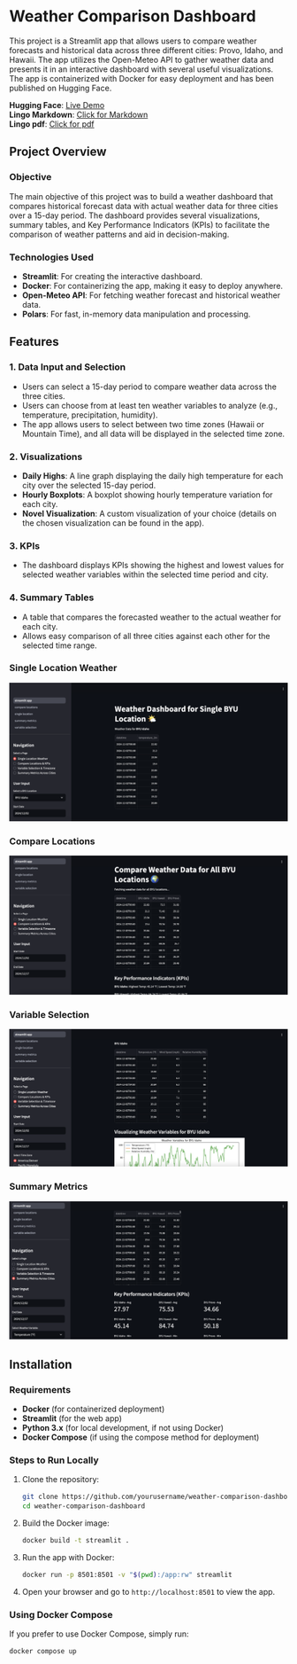 # Weather Comparison Dashboard

This project is a Streamlit app that allows users to compare weather forecasts and historical data across three different cities: Provo, Idaho, and Hawaii. The app utilizes the Open-Meteo API to gather weather data and presents it in an interactive dashboard with several useful visualizations. The app is containerized with Docker for easy deployment and has been published on Hugging Face.

**Hugging Face**: [Live Demo](https://huggingface.co/spaces/chrisgl21/weather_app)\
**Lingo Markdown**: [Click for Markdown](/lingo.md)\
**Lingo pdf**: [Click for pdf](/lingo.md)

## Project Overview

### Objective
The main objective of this project was to build a weather dashboard that compares historical forecast data with actual weather data for three cities over a 15-day period. The dashboard provides several visualizations, summary tables, and Key Performance Indicators (KPIs) to facilitate the comparison of weather patterns and aid in decision-making.

### Technologies Used
- **Streamlit**: For creating the interactive dashboard.
- **Docker**: For containerizing the app, making it easy to deploy anywhere.
- **Open-Meteo API**: For fetching weather forecast and historical weather data.
- **Polars**: For fast, in-memory data manipulation and processing.

## Features

### 1. Data Input and Selection
- Users can select a 15-day period to compare weather data across the three cities.
- Users can choose from at least ten weather variables to analyze (e.g., temperature, precipitation, humidity).
- The app allows users to select between two time zones (Hawaii or Mountain Time), and all data will be displayed in the selected time zone.

### 2. Visualizations
- **Daily Highs**: A line graph displaying the daily high temperature for each city over the selected 15-day period.
- **Hourly Boxplots**: A boxplot showing hourly temperature variation for each city.
- **Novel Visualization**: A custom visualization of your choice (details on the chosen visualization can be found in the app).

### 3. KPIs
- The dashboard displays KPIs showing the highest and lowest values for selected weather variables within the selected time period and city.

### 4. Summary Tables
- A table that compares the forecasted weather to the actual weather for each city.
- Allows easy comparison of all three cities against each other for the selected time range.

### Single Location Weather
![Single Location](screenshots/single_location.png)

### Compare Locations
![Compare Locations](screenshots/compare_locations.png)

### Variable Selection
![Variable Selection](screenshots/variable_selection.png)

### Summary Metrics
![Summary Metrics](screenshots/summary_metrics.png)

## Installation

### Requirements
- **Docker** (for containerized deployment)
- **Streamlit** (for the web app)
- **Python 3.x** (for local development, if not using Docker)
- **Docker Compose** (if using the compose method for deployment)

### Steps to Run Locally
1. Clone the repository:
    ```bash
    git clone https://github.com/yourusername/weather-comparison-dashboard.git
    cd weather-comparison-dashboard
    ```

2. Build the Docker image:
    ```bash
    docker build -t streamlit .
    ```

3. Run the app with Docker:
    ```bash
    docker run -p 8501:8501 -v "$(pwd):/app:rw" streamlit
    ```

4. Open your browser and go to `http://localhost:8501` to view the app.

### Using Docker Compose
If you prefer to use Docker Compose, simply run:
```bash
docker compose up
```